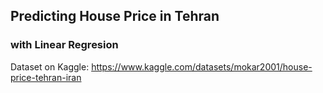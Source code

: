 ## Predicting House Price in Tehran
### with Linear Regresion
Dataset on Kaggle: https://www.kaggle.com/datasets/mokar2001/house-price-tehran-iran